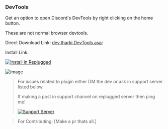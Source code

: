 ### DevTools

Get an option to open Discord's DevTools by right clicking on the home button.

These are not normal browser devtools.

Direct Download Link: [dev.tharki.DevTools.asar](https://github.com/TharkiDev/DevTools/releases/latest/download/dev.tharki.DevTools.asar)

Install Link:


[![Install in Replugged](https://img.shields.io/badge/-Install%20in%20Replugged-blue?style=for-the-badge&logo=none)](https://replugged.dev/install?identifier=dev.tharki.DevTools)

![image](https://TharkiDev.github.io/files-random-host/bdpluginsassets/devtools.png)

> For issues related to plugin either DM the dev or ask in support server listed below.
>
>If making a post in support channel on replugged server then ping me!
>
> [![Support Server](https://discordapp.com/api/guilds/919649417005506600/widget.png?style=banner3)](https://discord.gg/SgKSKyh9gY)

> For Contributing: [Make a pr thats all.]
